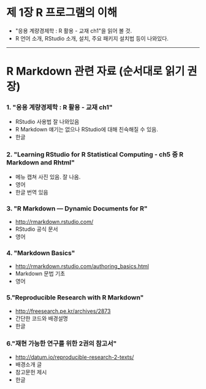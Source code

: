 
# 제 1장 R 프로그램의 이해

* "응용 계량경제학 : R 활용 - 교재 ch1"을 읽어 볼 것. 
* R 언어 소개, RStudio 소개, 설치, 주요 패키지 설치법 등이 나와있다.

-----------


# R Markdown 관련 자료 (순서대로 읽기 권장)

### 1. "응용 계량경제학 : R 활용 - 교재 ch1" 
* RStudio 사용법 잘 나와있음
* R Markdown 얘기는 없으나 RStudio에 대해 친숙해질 수 있음.
* 한글


### 2. "Learning RStudio for R Statistical Computing - ch5 중 R Markdown and Rhtml"
* 메뉴 캡쳐 사진 있음. 잘 나옴.
* 영어
* 한글 번역 있음

### 3. "R Markdown — Dynamic Documents for R"
* http://rmarkdown.rstudio.com/
* RStudio 공식 문서
* 영어

### 4. "Markdown Basics"
* http://rmarkdown.rstudio.com/authoring_basics.html
* Markdown 문법 기초
* 영어


### 5."Reproducible Research with R Markdown"
* http://freesearch.pe.kr/archives/2873
* 간단한 코드와 배경설명
* 한글


### 6."재현 가능한 연구를 위한 2권의 참고서"
* http://datum.io/reproducible-research-2-texts/
* 배경소개 글
* 참고문헌 제시
* 한글
